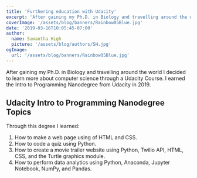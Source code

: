 ```yaml
---
title: 'Furthering education with Udacity'
excerpt: 'After gaining my Ph.D. in Biology and travelling around the world I decided to learn more about computer science through a Udacity Course.'
coverImage: '/assets/blog/banners/Rainbow05Blue.jpg'
date: '2019-03-16T10:05:45-07:00'
author:
  name: Samantha High
  picture: '/assets/blog/authors/SH.jpg'
ogImage:
  url: '/assets/blog/banners/Rainbow05Blue.jpg'
---
```


After gaining my Ph.D. in Biology and travelling around the world I decided to learn more about computer science through a Udacity Course. I earned the Intro to Programming Nanodegree from Udacity in 2019. 

## Udacity Intro to Programming Nanodegree Topics

Through this degree I learned: 

1. How to make a web page using of HTML and CSS.
2. How to code a quiz using Python.
3. How to create a movie trailer website using Python, Twilio API, HTML, CSS, and the Turtle graphics module.
4. How to perform data analytics using Python, Anaconda, Jupyter Notebook, NumPy, and Pandas.
